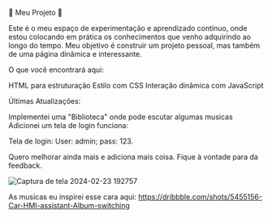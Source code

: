 🚀 Meu Projeto 🚀

Este é o meu espaço de experimentação e aprendizado contínuo, onde estou colocando em prática os conhecimentos que venho adquirindo ao longo do tempo. Meu objetivo é construir um projeto pessoal, mas também de uma página dinâmica e interessante.

O que você encontrará aqui:

HTML para estruturação
Estilo com CSS
Interação dinâmica com JavaScript

Últimas Atualizações:

Implementei uma "Biblioteca" onde pode escutar algumas musicas
Adicionei um tela de login funciona: 



Tela de login:
User: admin; pass: 123.


Quero melhorar ainda mais e adiciona mais coisa. Fique à vontade para da feedback.




![Captura de tela 2024-02-23 192757](https://github.com/LAKAKKK/POTI-DQS/assets/158624405/dd375614-3819-473b-a67b-8d5a5a6c4857)

As musicas eu inspirei esse cara aqui: https://dribbble.com/shots/5455156-Car-HMI-assistant-Album-switching
